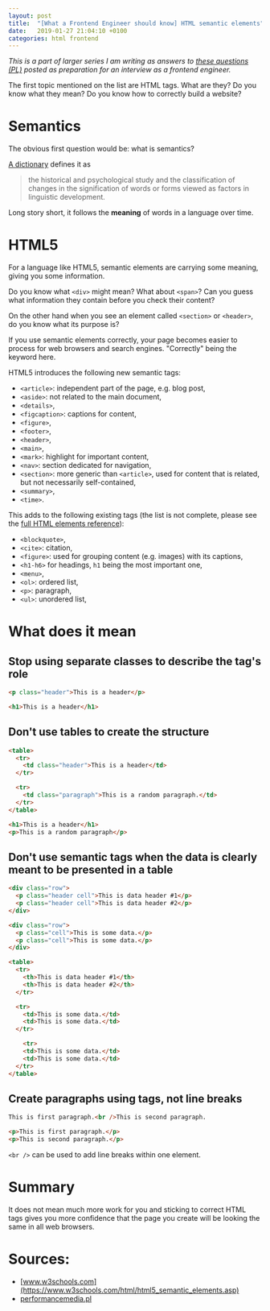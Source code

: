 ```yaml
---
layout: post
title:  "[What a Frontend Engineer should know] HTML semantic elements"
date:   2019-01-27 21:04:10 +0100
categories: html frontend
---
```


*This is a part of larger series I am writing as answers to [these questions (PL)](https://solutionchaser.com/rekrutacja-na-front-end-developera-porady-pytania/) posted as preparation for an interview as a frontend engineer.*

The first topic mentioned on the list are HTML tags. What are they? Do you know what they mean? Do you know how to correctly build a website?

<!--more-->

# Semantics

The obvious first question would be: what is semantics?

[A dictionary](https://www.merriam-webster.com/dictionary/semantics) defines it as
> the historical and psychological study and the classification of changes in the signification of words or forms viewed as factors in linguistic development.

Long story short, it follows the **meaning** of words in a language over time.

# HTML5

For a language like HTML5, semantic elements are carrying some meaning, giving you some information.

Do you know what `<div>` might mean? What about `<span>`? Can you guess what information they contain before you check their content?

On the other hand when you see an element called `<section>` or `<header>`, do you know what its purpose is?

If you use semantic elements correctly, your page becomes easier to process for web browsers and search engines. "Correctly" being the keyword here.

HTML5 introduces the following new semantic tags:

* `<article>`: independent part of the page, e.g. blog post,
* `<aside>`: not related to the main document,
* `<details>`,
* `<figcaption>`: captions for content,
* `<figure>`,
* `<footer>`,
* `<header>`,
* `<main>`,
* `<mark>`: highlight for important content,
* `<nav>`: section dedicated for navigation,
* `<section>`: more generic than `<article>`, used for content that is related, but not necessarily self-contained,
* `<summary>`,
* `<time>`.

This adds to the following existing tags (the list is not complete, please see the [full HTML elements reference](https://developer.mozilla.org/en-US/docs/Web/HTML/Element)):

* `<blockquote>`,
* `<cite>`: citation,
* `<figure>`: used for grouping content (e.g. images) with its captions,
* `<h1-h6>` for headings, `h1` being the most important one,
* `<menu>`,
* `<ol>`: ordered list,
* `<p>`: paragraph,
* `<ul>`: unordered list,

# What does it mean

## Stop using separate classes to describe the tag's role

```html
<p class="header">This is a header</p>
```

```html
<h1>This is a header</h1>
```

## Don't use tables to create the structure

```html
<table>
  <tr>
    <td class="header">This is a header</td>
  </tr>

  <tr>
    <td class="paragraph">This is a random paragraph.</td>
  </tr>
</table>
```

```html
<h1>This is a header</h1>
<p>This is a random paragraph</p>
```

## Don't use semantic tags when the data is clearly meant to be presented in a table

```html
<div class="row">
  <p class="header cell">This is data header #1</p>
  <p class="header cell">This is data header #2</p>
</div>

<div class="row">
  <p class="cell">This is some data.</p>
  <p class="cell">This is some data.</p>
</div>
```

```html
<table>
  <tr>
    <th>This is data header #1</th>
    <th>This is data header #2</th>
  </tr>

  <tr>
    <td>This is some data.</td>
    <td>This is some data.</td>
  </tr>

    <tr>
    <td>This is some data.</td>
    <td>This is some data.</td>
  </tr>
</table>
```

## Create paragraphs using tags, not line breaks

```html
This is first paragraph.<br />This is second paragraph.
```

```html
<p>This is first paragraph.</p>
<p>This is second paragraph.</p>
```

`<br />` can be used to add line breaks within one element.

# Summary

It does not mean much more work for you and sticking to correct HTML tags gives you more confidence that the page you create will be looking the same in all web browsers.

# Sources:

* [www.w3schools.com](https://www.w3schools.com/html/html5_semantic_elements.asp)
* [performancemedia.pl](https://performancemedia.pl/blog/semantyka-czyli-jak-poprawnie-stosowac-znaczniki-html/)